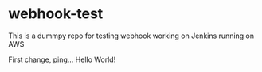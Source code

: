 # webhook-test

This is a dummpy repo for testing webhook working on Jenkins running on AWS

First change, ping... Hello World!
